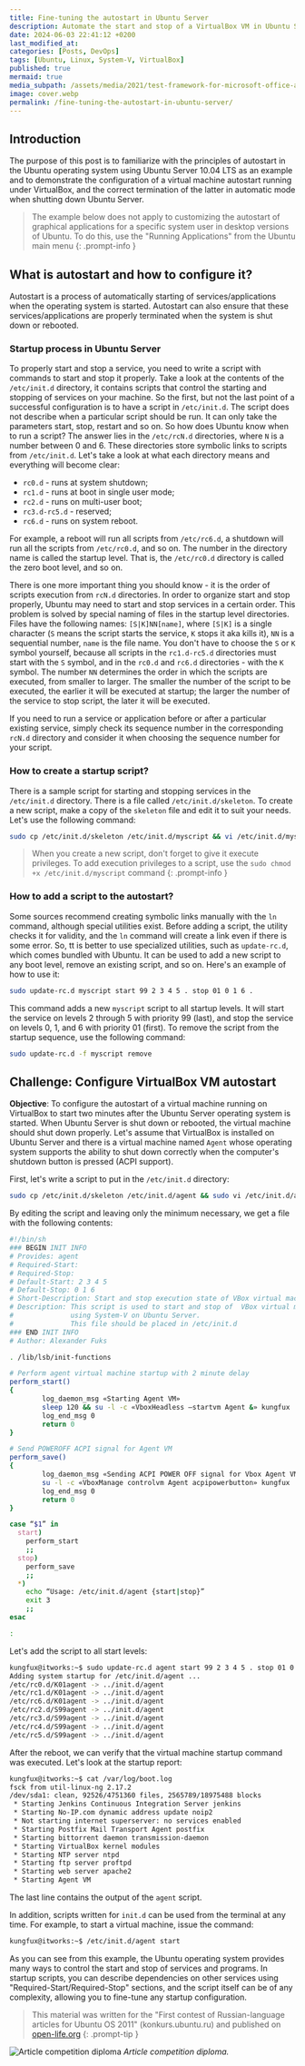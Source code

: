 ```yaml
---
title: Fine-tuning the autostart in Ubuntu Server
description: Automate the start and stop of a VirtualBox VM in Ubuntu Server.
date: 2024-06-03 22:41:12 +0200
last_modified_at: 
categories: [Posts, DevOps]
tags: [Ubuntu, Linux, System-V, VirtualBox]
published: true
mermaid: true
media_subpath: /assets/media/2021/test-framework-for-microsoft-office-add-in/
image: cover.webp
permalink: /fine-tuning-the-autostart-in-ubuntu-server/
---
```


## Introduction
The purpose of this post is to familiarize with the principles of autostart in the Ubuntu operating system using Ubuntu Server 10.04 LTS as an example and to demonstrate the configuration of a virtual machine autostart running under VirtualBox, and the correct termination of the latter in automatic mode when shutting down Ubuntu Server.

> The example below does not apply to customizing the autostart of graphical applications for a specific system user in desktop versions of Ubuntu. To do this, use the "Running Applications" from the Ubuntu main menu
{: .prompt-info }

## What is autostart and how to configure it?
Autostart is a process of automatically starting of services/applications when the operating system is started. Autostart can also ensure that these services/applications are properly terminated when the system is shut down or rebooted.

### Startup process in Ubuntu Server
To properly start and stop a service, you need to write a script with commands to start and stop it properly. Take a look at the contents of the `/etc/init.d` directory, it contains scripts that control the starting and stopping of services on your machine. So the first, but not the last point of a successful configuration is to have a script in `/etc/init.d`. The script does not describe when a particular script should be run. It can only take the parameters start, stop, restart and so on. So how does Ubuntu know when to run a script? The answer lies in the `/etc/rcN.d` directories, where `N` is a number between 0 and 6. These directories store symbolic links to scripts from `/etc/init.d`. Let's take a look at what each directory means and everything will become clear:
- `rc0.d` - runs at system shutdown;
- `rc1.d` - runs at boot in single user mode;
- `rc2.d` - runs on multi-user boot;
- `rc3.d-rc5.d` - reserved;
- `rc6.d` - runs on system reboot.

For example, a reboot will run all scripts from `/etc/rc6.d`, a shutdown will run all the scripts from `/etc/rc0.d`, and so on. The number in the directory name is called the startup level. That is, the `/etc/rc0.d` directory is called the zero boot level, and so on.

There is one more important thing you should know - it is the order of scripts execution from `rcN.d` directories. In order to organize start and stop properly, Ubuntu may need to start and stop services in a certain order. This problem is solved by special naming of files in the startup level directories. Files have the following names: `[S|K]NN[name]`, where `[S|K]` is a single character (`S` means the script starts the service, `K` stops it aka kills it), `NN` is a sequential number, `name` is the file name. You don't have to choose the `S` or `K` symbol yourself, because all scripts in the `rc1.d-rc5.d` directories must start with the `S` symbol, and in the `rc0.d` and `rc6.d` directories - with the `K` symbol. The number `NN` determines the order in which the scripts are executed, from smaller to larger. The smaller the number of the script to be executed, the earlier it will be executed at startup; the larger the number of the service to stop script, the later it will be executed.

If you need to run a service or application before or after a particular existing service, simply check its sequence number in the corresponding `rcN.d` directory and consider it when choosing the sequence number for your script.

### How to create a startup script?
There is a sample script for starting and stopping services in the `/etc/init.d` directory. There is a file called `/etc/init.d/skeleton`. To create a new script, make a copy of the `skeleton` file and edit it to suit your needs. Let's use the following command:

```bash
sudo cp /etc/init.d/skeleton /etc/init.d/myscript && vi /etc/init.d/myscript
```

> When you create a new script, don't forget to give it execute privileges. To add execution privileges to a script, use the `sudo chmod +x /etc/init.d/myscript` command
{: .prompt-info }

### How to add a script to the autostart?
Some sources recommend creating symbolic links manually with the `ln` command, although special utilities exist. Before adding a script, the utility checks it for validity, and the `ln` command will create a link even if there is some error. So, tt is better to use specialized utilities, such as `update-rc.d`, which comes bundled with Ubuntu. It can be used to add a new script to any boot level, remove an existing script, and so on. Here's an example of how to use it:

```bash
sudo update-rc.d myscript start 99 2 3 4 5 . stop 01 0 1 6 .
```

This command adds a new `myscript` script to all startup levels. It will start the service on levels 2 through 5 with priority 99 (last), and stop the service on levels 0, 1, and 6 with priority 01 (first).
To remove the script from the startup sequence, use the following command:

```bash
sudo update-rc.d -f myscript remove
```

## Challenge: Configure VirtualBox VM autostart
**Objective**: To configure the autostart of a virtual machine running on VirtualBox to start two minutes after the Ubuntu Server operating system is started. When Ubuntu Server is shut down or rebooted, the virtual machine should shut down properly.
Let's assume that VirtualBox is installed on Ubuntu Server and there is a virtual machine named `Agent` whose operating system supports the ability to shut down correctly when the computer's shutdown button is pressed (ACPI support).

First, let's write a script to put in the `/etc/init.d` directory:

```bash
sudo cp /etc/init.d/skeleton /etc/init.d/agent && sudo vi /etc/init.d/agent
```

By editing the script and leaving only the minimum necessary, we get a file with the following contents:

```sh
#!/bin/sh
### BEGIN INIT INFO
# Provides: agent
# Required-Start:
# Required-Stop:
# Default-Start: 2 3 4 5
# Default-Stop: 0 1 6
# Short-Description: Start and stop execution state of VBox virtual machines
# Description: This script is used to start and stop of  VBox virtual machines 
#              using System-V on Ubuntu Server.
#              This file should be placed in /etc/init.d
### END INIT INFO
# Author: Alexander Fuks

. /lib/lsb/init-functions

# Perform agent virtual machine startup with 2 minute delay
perform_start()
{
        log_daemon_msg «Starting Agent VM»
        sleep 120 && su -l -c «VboxHeadless –startvm Agent &» kungfux
        log_end_msg 0
        return 0
}

# Send POWEROFF ACPI signal for Agent VM
perform_save()
{
        log_daemon_msg «Sending ACPI POWER OFF signal for Vbox Agent VM»
        su -l -c «VboxManage controlvm Agent acpipowerbutton» kungfux
        log_end_msg 0
        return 0
}

case “$1” in
  start)
    perform_start
    ;;
  stop)
    perform_save
    ;;  
  *)
    echo “Usage: /etc/init.d/agent {start|stop}”
    exit 3
    ;;
esac

:
```

Let's add the script to all start levels:

```bash
kungfux@itworks:~$ sudo update-rc.d agent start 99 2 3 4 5 . stop 01 0 1 6 .
Adding system startup for /etc/init.d/agent ...
/etc/rc0.d/K01agent -> ../init.d/agent
/etc/rc1.d/K01agent -> ../init.d/agent
/etc/rc6.d/K01agent -> ../init.d/agent
/etc/rc2.d/S99agent -> ../init.d/agent
/etc/rc3.d/S99agent -> ../init.d/agent
/etc/rc4.d/S99agent -> ../init.d/agent
/etc/rc5.d/S99agent -> ../init.d/agent
```

After the reboot, we can verify that the virtual machine startup command was executed. Let's look at the startup report:

```bash
kungfux@itworks:~$ cat /var/log/boot.log 
fsck from util-linux-ng 2.17.2 
/dev/sda1: clean, 92526/4751360 files, 2565789/18975488 blocks 
 * Starting Jenkins Continuous Integration Server jenkins 
 * Starting No-IP.com dynamic address update noip2 
 * Not starting internet superserver: no services enabled 
 * Starting Postfix Mail Transport Agent postfix 
 * Starting bittorrent daemon transmission-daemon 
 * Starting VirtualBox kernel modules 
 * Starting NTP server ntpd 
 * Starting ftp server proftpd 
 * Starting web server apache2 
 * Starting Agent VM
```

The last line contains the output of the `agent` script.

In addition, scripts written for `init.d` can be used from the terminal at any time. For example, to start a virtual machine, issue the command:

```bash
kungfux@itworks:~$ /etc/init.d/agent start
```

As you can see from this example, the Ubuntu operating system provides many ways to control the start and stop of services and programs. In startup scripts, you can describe dependencies on other services using "Required-Start/Required-Stop" sections, and the script itself can be of any complexity, allowing you to fine-tune any startup configuration.

> This material was written for the "First contest of Russian-language articles for Ubuntu OS 2011" (konkurs.ubuntu.ru) and published on [open-life.org](https://open-life.org/blog/1862.html)
{: .prompt-tip }

![Article competition diploma](diploma.webp)
_Article competition diploma._
